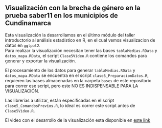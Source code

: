 ## Visualización con la brecha de género en la prueba saber11 en los municipios de Cundinamarca

Esta visualización la desarrollamos en el último módulo del taller introductorio al análisis estadístico en R, en el cual vemos visualizacion de datos en `gglpot2`.\
Para realizar la visualización necesitan tener las bases `tablaMedias.RData` y `datos_mapa.RData`, el script `Clase5Video.R` contiene los comandos para generar y exportar la visualización.

El procesamiento de los datos para generar `tablaMedias.RData` y `datos_mapa.RData` se encuentra en el script `clase5_PreparacionDatos.R`, requieren las bases almacenadas en la carpeta `bases` de este repositorio para correr ese script, pero este NO ES INDISPENSABLE PARA LA VISUALIZACIÓN.

Las librerías a utilizar, están especificadas en el script `clase5_ComandosPrevios.R`, lo ideal es correr este script antes de `Clase5Video.R`.

El video con el desarrollo de la visualización esta disponible en [este link](https://youtu.be/WXs75xmKJFU)
